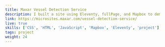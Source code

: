 ```yaml
---
title: Maxar Vessel Detection Service
description: I built a site using Eleventy, fullPage, and Mapbox to demonstrate Maxar's Vessel Detection Service
link: https://microsites.maxar.com/vessel-detection-service/
live: true
skills: ['CSS', 'HTML', 'JavaScript', 'Mapbox', 'Eleventy', 'project']
tags: project
weight: 24
---
```

